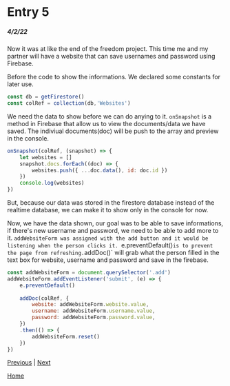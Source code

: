 # Entry 5
##### 4/2/22

Now it was at like the end of the freedom project. This time me and my partner will have a website that can save usernames and password using Firebase.

Before the code to show the informations. We declared some constants for later use.
```js
const db = getFirestore()
const colRef = collection(db,'Websites')
```

We need the data to show before we can do anying to it. `onSnapshot` is a method in Firebase that allow us to view the documents/data we have saved. The indiviual documents(doc) will be push to the array and preview in the console.
```js
onSnapshot(colRef, (snapshot) => {
    let websites = []
    snapshot.docs.forEach((doc) => {
        websites.push({ ...doc.data(), id: doc.id })
    })
    console.log(websites)
})
```
But, because our data was stored in the firestore database instead of the realtime database, we can make it to show only in the console for now.

Now, we have the data shown, our goal was to be able to save informations, if there's new username and password, we need to be able to add more to it. `addWebsiteForm was assigned with the add button and it would be listening when the person clicks it. `e.preventDefault()` is to prevent the page from refreshing. `addDoc()` will grab what the person filled in the text box for website, username and password and save in the firebase.
```js
const addWebsiteForm = document.querySelector('.add')
addWebsiteForm.addEventListener('submit', (e) => {
    e.preventDefault()
    
    addDoc(colRef, {
        website: addWebsiteForm.website.value,
        username: addWebsiteForm.username.value,
        password: addWebsiteForm.password.value,
    })
    .then(() => {
        addWebsiteForm.reset()
    })
})
```

[Previous](entry04.md) | [Next](entry06.md)

[Home](../README.md)
